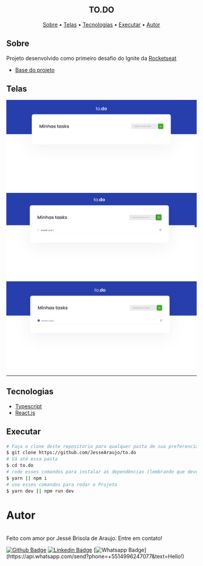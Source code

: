 <h2 align="center">
  TO.DO
</h2>

<p align="center">
 <a href="#sobre">Sobre</a> •
 <a href="#telas">Telas</a> •
 <a href="#tecnologias">Tecnologias</a> •  
 <a href="#executar">Executar</a> •  
 <a href="#autor">Autor</a>
</p>

## Sobre

Projeto desenvolvido como primeiro desafio do Ignite da <a href="https://app.rocketseat.com.br/dashboard">Rocketseat</a><p>

- <a href="https://github.com/rocketseat-education/ignite-template-reactjs-conceitos-do-react">Base do projeto</a>

## Telas

<img src="/public/prints/home.png" width="700px;">
<img src="/public/prints/newTask.png" width="700px;">
<img src="/public/prints/completedTask.png" width="700px;">

---

## Tecnologias

- [Typescript](https://www.typescriptlang.org/)
- [React.js](https://pt-br.reactjs.org/)

## Executar

```bash
# Faça o clone deste repositório para qualquer pasta de sua preferencia
$ git clone https://github.com/JesseAraujo/to.do
# Vá até essa pasta
$ cd to.do
# rode esses comandos para instalar as dependências (lembrando que deverá ter o node instalado em sua máquina)
$ yarn || npm i
# use esses comandos para rodar o Projeto
$ yarn dev || npm run dev
```

# Autor

<img style="border-radius: 50%;" src="https://avatars.githubusercontent.com/u/28305012?s=460&u=e947608a2d0a560ea99595c3b37e3a02ef1ad93b&v=4" width="100px;" alt=""/>
 <br />
Feito com amor por Jessé Brisola de Araujo. Entre em contato!

<br />

[![Github Badge](https://img.shields.io/badge/-Github-000?style=flat-square&logo=Github&logoColor=white&link=link_do_seu_perfil_no_github)](https://github.com/JesseAraujo)
[![Linkedin Badge](https://img.shields.io/badge/-LinkedIn-blue?style=flat-square&logo=Linkedin&logoColor=white&link=https://www.linkedin.com/in/diego-ferreira-34b6348b/)](https://www.linkedin.com/in/jesse-brisola-de-araujo/)
[![Whatsapp Badge](https://img.shields.io/badge/-Whatsapp-4CA143?style=flat-square&labelColor=4CA143&logo=whatsapp&logoColor=white&link=https://api.whatsapp.com/send?phone=+5514996247077&text=Hello!)](https://api.whatsapp.com/send?phone=+5514996247077&text=Hello!)

